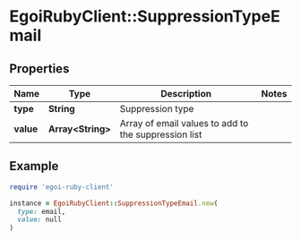 # EgoiRubyClient::SuppressionTypeEmail

## Properties

| Name | Type | Description | Notes |
| ---- | ---- | ----------- | ----- |
| **type** | **String** | Suppression type |  |
| **value** | **Array&lt;String&gt;** | Array of email values to add to the suppression list |  |

## Example

```ruby
require 'egoi-ruby-client'

instance = EgoiRubyClient::SuppressionTypeEmail.new(
  type: email,
  value: null
)
```

